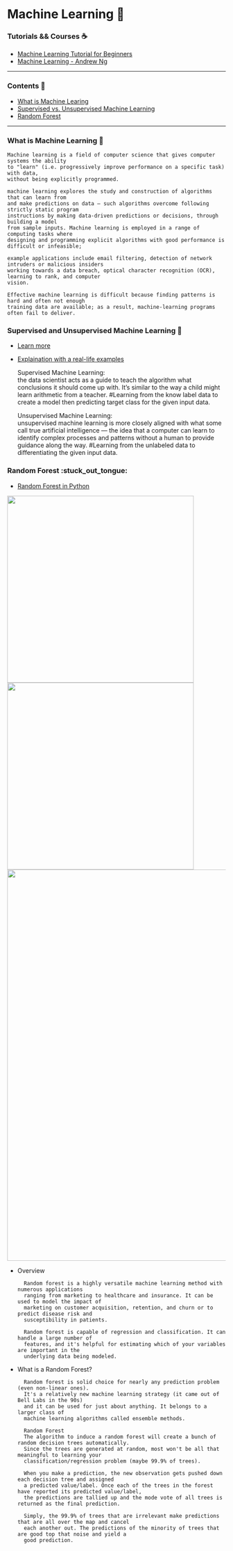
# Machine Learning :checkered_flag:

### Tutorials && Courses :coffee: 
* [Machine Learning Tutorial for Beginners](https://www.kaggle.com/kanncaa1/machine-learning-tutorial-for-beginners)
* [Machine Learning - Andrew Ng](https://www.coursera.org/learn/machine-learning)

----
### Contents :cookie:
* [What is Machine Learing](#what-is-machine-learning-rice_ball)
* [Supervised vs. Unsupervised Machine Learning](#supervised-and-unsupervised-machine-learning-bread)
* [Random Forest](#random-forest-stuck\_out\_tongue)

----
### What is Machine Learning :rice_ball:
    Machine learning is a field of computer science that gives computer systems the ability 
    to "learn" (i.e. progressively improve performance on a specific task) with data, 
    without being explicitly programmed.
    
    machine learning explores the study and construction of algorithms that can learn from 
    and make predictions on data – such algorithms overcome following strictly static program 
    instructions by making data-driven predictions or decisions, through building a model 
    from sample inputs. Machine learning is employed in a range of computing tasks where 
    designing and programming explicit algorithms with good performance is difficult or infeasible; 

    example applications include email filtering, detection of network intruders or malicious insiders 
    working towards a data breach, optical character recognition (OCR), learning to rank, and computer 
    vision.
    
    Effective machine learning is difficult because finding patterns is hard and often not enough 
    training data are available; as a result, machine-learning programs often fail to deliver.
    
### Supervised and Unsupervised Machine Learning :bread:
* [Learn more](https://www.datascience.com/blog/supervised-and-unsupervised-machine-learning-algorithms)

* [Explaination with a real-life examples](http://dataaspirant.com/2014/09/19/supervised-and-unsupervised-learning/)

    Supervised Machine Learning:  
      the data scientist acts as a guide to teach the algorithm what conclusions it should come up with. 
      It’s similar to the way a child might learn arithmetic from a teacher.
      #Learning from the know label data to create a model then predicting target class for the given input data.
                                  
    Unsupervised Machine Learning:  
      unsupervised machine learning is more closely aligned with what some call true artificial intelligence 
      — the idea that a computer can learn to identify complex processes and patterns without a human to 
      provide guidance along the way.
      #Learning from the unlabeled data to differentiating the given input data.

### Random Forest :stuck\_out\_tongue:
* [Random Forest in Python](http://blog.yhat.com/posts/random-forests-in-python.html)

<img src="http://blog.yhat.com/static/img/decision_tree_example.png" width="430"><img src="http://blog.yhat.com/static/img/a_random_forest.png" width="430">
<img src="http://blog.yhat.com/static/img/log_lm_vs_rf.png" width="900">

* Overview

        Random forest is a highly versatile machine learning method with numerous applications 
        ranging from marketing to healthcare and insurance. It can be used to model the impact of 
        marketing on customer acquisition, retention, and churn or to predict disease risk and 
        susceptibility in patients.

        Random forest is capable of regression and classification. It can handle a large number of 
        features, and it's helpful for estimating which of your variables are important in the 
        underlying data being modeled.
* What is a Random Forest?

        Random forest is solid choice for nearly any prediction problem (even non-linear ones). 
        It's a relatively new machine learning strategy (it came out of Bell Labs in the 90s) 
        and it can be used for just about anything. It belongs to a larger class of 
        machine learning algorithms called ensemble methods.
        
        Random Forest
        The algorithm to induce a random forest will create a bunch of random decision trees automatically. 
        Since the trees are generated at random, most won't be all that meaningful to learning your 
        classification/regression problem (maybe 99.9% of trees).
        
        When you make a prediction, the new observation gets pushed down each decision tree and assigned 
        a predicted value/label. Once each of the trees in the forest have reported its predicted value/label, 
        the predictions are tallied up and the mode vote of all trees is returned as the final prediction.

        Simply, the 99.9% of trees that are irrelevant make predictions that are all over the map and cancel 
        each another out. The predictions of the minority of trees that are good top that noise and yield a 
        good prediction.
